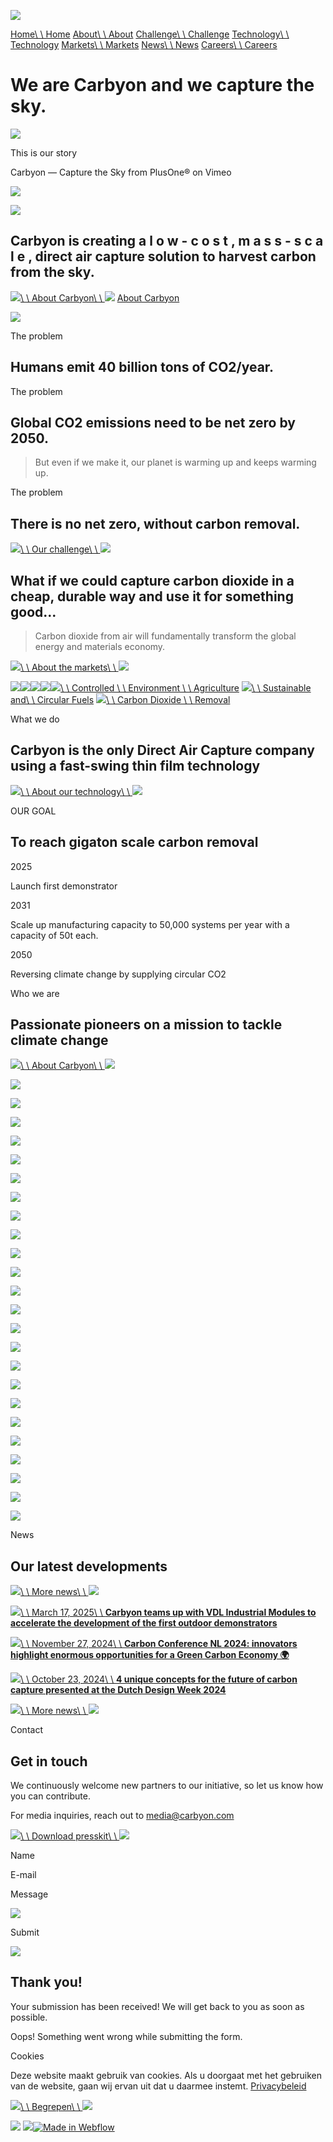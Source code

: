 ![](https://cdn.prod.website-files.com/66ed731df0876ffcbf0dcf02/66f128811ed19dd0abc54973_Color.svg)

[Home\\
\\
Home](https://www.carbyon.com/) [About\\
\\
About](https://www.carbyon.com/about) [Challenge\\
\\
Challenge](https://www.carbyon.com/challenge) [Technology\\
\\
Technology](https://www.carbyon.com/technology) [Markets\\
\\
Markets](https://www.carbyon.com/markets) [News\\
\\
News](https://www.carbyon.com/news) [Careers\\
\\
Careers](https://carbyon.recruitee.com/)

# We are Carbyon and we capture the sky.

![](https://cdn.prod.website-files.com/66ed731df0876ffcbf0dcf02/66eda8fcdff87f05a2845abd_carbyon%20logo.svg)

This is our story

Carbyon — Capture the Sky from PlusOne® on Vimeo

![](https://cdn.prod.website-files.com/66ed731df0876ffcbf0dcf02/66f1230b3f5e56dc8c1b07b9_Icon.svg)

![](https://cdn.prod.website-files.com/66ed731df0876ffcbf0dcf02/66f1240b114ac0e49a1c5af4_video%20thumbnail%20(1).jpg)

## Carbyon is creating a      l    o    w    -    c    o    s    t    ,        m    a    s    s    -    s    c    a    l    e   ,  direct air capture solution to harvest carbon from the sky.

[![](https://cdn.prod.website-files.com/66ed731df0876ffcbf0dcf02/66ed8773a14cb07c817768aa_Trailing.svg)\\
\\
About Carbyon\\
\\
![](https://cdn.prod.website-files.com/66ed731df0876ffcbf0dcf02/66ed8773a14cb07c817768aa_Trailing.svg)](https://www.carbyon.com/about) [About Carbyon](https://www.carbyon.com/about)

![](https://cdn.prod.website-files.com/66ed731df0876ffcbf0dcf02/677e8e56da70c885db745724_Peuk_homepage.jpg)

The problem

## Humans emit 40 billion tons of CO2/year.

The problem

## Global CO2 emissions need to be net zero by 2050.

> But even if we make it, our planet is warming up and keeps warming up.

The problem

## There is no net zero, without carbon removal.

[![](https://cdn.prod.website-files.com/66ed731df0876ffcbf0dcf02/66ed8773a14cb07c817768aa_Trailing.svg)\\
\\
Our challenge\\
\\
![](https://cdn.prod.website-files.com/66ed731df0876ffcbf0dcf02/66ed8773a14cb07c817768aa_Trailing.svg)](https://www.carbyon.com/challenge)

## What if we could capture carbon dioxide in a cheap, durable way and use it for something good...

> Carbon dioxide from air will fundamentally transform the global energy and materials economy.

[![](https://cdn.prod.website-files.com/66ed731df0876ffcbf0dcf02/66ed8773a14cb07c817768aa_Trailing.svg)\\
\\
About the markets\\
\\
![](https://cdn.prod.website-files.com/66ed731df0876ffcbf0dcf02/66ed8773a14cb07c817768aa_Trailing.svg)](https://www.carbyon.com/markets)

![](https://cdn.prod.website-files.com/66ed731df0876ffcbf0dcf02/66f118c4b47c9be6204ca3ef_pie%201%20(1).png)![](https://cdn.prod.website-files.com/66ed731df0876ffcbf0dcf02/66f118c32cce55d51d0db6df_pie%202%20(1).png)![](https://cdn.prod.website-files.com/66ed731df0876ffcbf0dcf02/66f118c3695bbb00be21bea1_pie3%20(1).png)![](https://cdn.prod.website-files.com/66ed731df0876ffcbf0dcf02/66f1181a114ac0e49a119b5d_Outline.svg)[![](https://cdn.prod.website-files.com/66ed731df0876ffcbf0dcf02/66f11a2c8868502e33d364a9_imag2%20(1).jpg)\\
\\
Controlled \\
\\
Environment \\
\\
Agriculture](https://www.carbyon.com/markets#application-3) [![](https://cdn.prod.website-files.com/66ed731df0876ffcbf0dcf02/66f11a2c1882005b6841d92d_imag1%20(1).jpg)\\
\\
Sustainable and\\
\\
Circular Fuels](https://www.carbyon.com/markets#application-2) [![](https://cdn.prod.website-files.com/66ed731df0876ffcbf0dcf02/66f11a2cf590e89d94052f21_imag3%20(1).jpg)\\
\\
Carbon Dioxide \\
\\
Removal](https://www.carbyon.com/markets#application-1)

What we do

## Carbyon is the only Direct Air Capture company using a fast-swing thin film technology

[![](https://cdn.prod.website-files.com/66ed731df0876ffcbf0dcf02/66ed8773a14cb07c817768aa_Trailing.svg)\\
\\
About our technology\\
\\
![](https://cdn.prod.website-files.com/66ed731df0876ffcbf0dcf02/66ed8773a14cb07c817768aa_Trailing.svg)](https://www.carbyon.com/technology)

OUR GOAL

## To reach gigaton scale carbon removal

2025

Launch first demonstrator

2031

Scale up manufacturing capacity to 50,000 systems per year with a capacity of 50t each.

2050

Reversing climate change by supplying circular CO2

Who we are

## Passionate pioneers on a mission to tackle climate change

[![](https://cdn.prod.website-files.com/66ed731df0876ffcbf0dcf02/66ed8773a14cb07c817768aa_Trailing.svg)\\
\\
About Carbyon\\
\\
![](https://cdn.prod.website-files.com/66ed731df0876ffcbf0dcf02/66ed8773a14cb07c817768aa_Trailing.svg)](https://www.carbyon.com/about)

![](https://cdn.prod.website-files.com/66ed759a9ebac22394fe7d30/676298215c36da5b91454685_luuk.jpg)

![](https://cdn.prod.website-files.com/66ed759a9ebac22394fe7d30/67629f01f565799d34884577_BvOF%202024_0611_CKI%20Carbyon.jpg)

![](https://cdn.prod.website-files.com/66ed759a9ebac22394fe7d30/675c2a2a8a7e46abb3437a7a_christal.jpg)

![](https://cdn.prod.website-files.com/66ed759a9ebac22394fe7d30/6762947260b8a2f0c01937c5_oussama.jpg)

![](https://cdn.prod.website-files.com/66ed759a9ebac22394fe7d30/676298215c36da5b91454685_luuk.jpg)

![](https://cdn.prod.website-files.com/66ed759a9ebac22394fe7d30/67629f01f565799d34884577_BvOF%202024_0611_CKI%20Carbyon.jpg)

![](https://cdn.prod.website-files.com/66ed759a9ebac22394fe7d30/675c2a2a8a7e46abb3437a7a_christal.jpg)

![](https://cdn.prod.website-files.com/66ed759a9ebac22394fe7d30/6762947260b8a2f0c01937c5_oussama.jpg)

![](https://cdn.prod.website-files.com/66ed759a9ebac22394fe7d30/676298215c36da5b91454685_luuk.jpg)

![](https://cdn.prod.website-files.com/66ed759a9ebac22394fe7d30/67629f01f565799d34884577_BvOF%202024_0611_CKI%20Carbyon.jpg)

![](https://cdn.prod.website-files.com/66ed759a9ebac22394fe7d30/675c2a2a8a7e46abb3437a7a_christal.jpg)

![](https://cdn.prod.website-files.com/66ed759a9ebac22394fe7d30/6762947260b8a2f0c01937c5_oussama.jpg)

![](https://cdn.prod.website-files.com/66ed759a9ebac22394fe7d30/675c2b906eab0b28f953ac4d_cristiana.jpg)

![](https://cdn.prod.website-files.com/66ed759a9ebac22394fe7d30/675c296ffd7c453f3ebfdbad_ben.jpg)

![](https://cdn.prod.website-files.com/66ed759a9ebac22394fe7d30/676298da5c63034c57a86fc5_mariabogdan.jpg)

![](https://cdn.prod.website-files.com/66ed759a9ebac22394fe7d30/6762951693c24facb9ecbed5_wouter%201.jpg)

![](https://cdn.prod.website-files.com/66ed759a9ebac22394fe7d30/675c2b906eab0b28f953ac4d_cristiana.jpg)

![](https://cdn.prod.website-files.com/66ed759a9ebac22394fe7d30/675c296ffd7c453f3ebfdbad_ben.jpg)

![](https://cdn.prod.website-files.com/66ed759a9ebac22394fe7d30/676298da5c63034c57a86fc5_mariabogdan.jpg)

![](https://cdn.prod.website-files.com/66ed759a9ebac22394fe7d30/6762951693c24facb9ecbed5_wouter%201.jpg)

![](https://cdn.prod.website-files.com/66ed759a9ebac22394fe7d30/675c2b906eab0b28f953ac4d_cristiana.jpg)

![](https://cdn.prod.website-files.com/66ed759a9ebac22394fe7d30/675c296ffd7c453f3ebfdbad_ben.jpg)

![](https://cdn.prod.website-files.com/66ed759a9ebac22394fe7d30/676298da5c63034c57a86fc5_mariabogdan.jpg)

![](https://cdn.prod.website-files.com/66ed759a9ebac22394fe7d30/6762951693c24facb9ecbed5_wouter%201.jpg)

News

## Our latest developments

[![](https://cdn.prod.website-files.com/66ed731df0876ffcbf0dcf02/66ed8773a14cb07c817768aa_Trailing.svg)\\
\\
More news\\
\\
![](https://cdn.prod.website-files.com/66ed731df0876ffcbf0dcf02/66ed8773a14cb07c817768aa_Trailing.svg)](https://www.carbyon.com/news)

[![](https://cdn.prod.website-files.com/66ed759a9ebac22394fe7d30/67d7efa79b46bc337f43d06e_20250204_121334_edit.jpg)\\
\\
March 17, 2025\\
\\
**Carbyon teams up with VDL Industrial Modules to accelerate the development of the first outdoor demonstrators**](https://www.carbyon.com/news/carbyon-teams-up-with-vdl-industrial-modules)

[![](https://cdn.prod.website-files.com/66ed759a9ebac22394fe7d30/677e9b86d878ae56f4a62818_20241122_LVR05329%20%5B50%25%5D.jpg)\\
\\
November 27, 2024\\
\\
**Carbon Conference NL 2024: innovators highlight enormous opportunities for a Green Carbon Economy 🌍**](https://www.carbyon.com/news/carbon-conference-nl-2024)

[![](https://cdn.prod.website-files.com/66ed759a9ebac22394fe7d30/677e9e9772fbab36552a27c2_BvOF%202024_1019_AFE%20Carbyon%20at%20the%20Dutch%20Design%20Week_25%25.jpg)\\
\\
October 23, 2024\\
\\
**4 unique concepts for the future of carbon capture presented at the Dutch Design Week 2024**](https://www.carbyon.com/news/designingthefuture)

[![](https://cdn.prod.website-files.com/66ed731df0876ffcbf0dcf02/66ed8773a14cb07c817768aa_Trailing.svg)\\
\\
More news\\
\\
![](https://cdn.prod.website-files.com/66ed731df0876ffcbf0dcf02/66ed8773a14cb07c817768aa_Trailing.svg)](https://www.carbyon.com/news)

Contact

## Get in touch

We continuously welcome new partners to our initiative, so let us know how you can contribute.

For media inquiries, reach out to [media@carbyon.com](mailto:media@carbyon.com)

[![](https://cdn.prod.website-files.com/66ed731df0876ffcbf0dcf02/66ed9942d05d425f490897e1_Download.svg)\\
\\
Download presskit\\
\\
![](https://cdn.prod.website-files.com/66ed731df0876ffcbf0dcf02/66ed9942d05d425f490897e1_Download.svg)](https://www.carbyon.com/#)

Name

E-mail

Message

![](https://cdn.prod.website-files.com/66ed731df0876ffcbf0dcf02/66ed8773a14cb07c817768aa_Trailing.svg)

Submit

![](https://cdn.prod.website-files.com/66ed731df0876ffcbf0dcf02/66ed8773a14cb07c817768aa_Trailing.svg)

## Thank you!

Your submission has been received! We will get back to you as soon as possible.

Oops! Something went wrong while submitting the form.

Cookies

Deze website maakt gebruik van cookies. Als u doorgaat met het gebruiken van de website, gaan wij ervan uit dat u daarmee instemt. [Privacybeleid](https://www.carbyon.com/privacy-policy)

[![](https://cdn.prod.website-files.com/66ed731df0876ffcbf0dcf02/66ed8773a14cb07c817768aa_Trailing.svg)\\
\\
Begrepen\\
\\
![](https://cdn.prod.website-files.com/66ed731df0876ffcbf0dcf02/66ed8773a14cb07c817768aa_Trailing.svg)](https://www.carbyon.com/#)

![](https://cdn.prod.website-files.com/66ed731df0876ffcbf0dcf02/66f1233ef6e59c188a8d013a_Playbutton.svg) [![](https://d3e54v103j8qbb.cloudfront.net/img/webflow-badge-icon-d2.89e12c322e.svg)![Made in Webflow](https://d3e54v103j8qbb.cloudfront.net/img/webflow-badge-text-d2.c82cec3b78.svg)](https://webflow.com/?utm_campaign=brandjs)